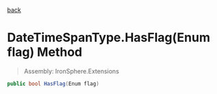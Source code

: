 ﻿

[back](/IronSphere.Extensions/types/DateTimeSpanType)

# DateTimeSpanType.HasFlag(Enum flag) Method

> Assembly: IronSphere.Extensions

```csharp
public bool HasFlag(Enum flag)
```



 